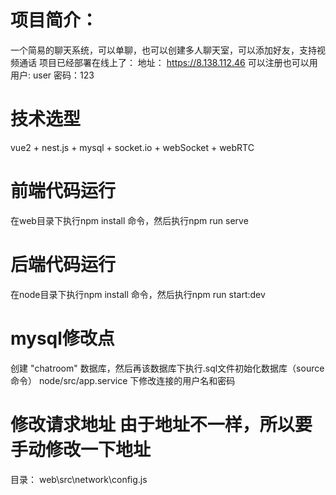 # 项目简介：
  一个简易的聊天系统，可以单聊，也可以创建多人聊天室，可以添加好友，支持视频通话
  项目已经部署在线上了： 地址： https://8.138.112.46
  可以注册也可以用 用户: user 密码：123
# 技术选型
  vue2 + nest.js + mysql + socket.io + webSocket + webRTC
# 前端代码运行
  在web目录下执行npm install 命令，然后执行npm run serve
# 后端代码运行
  在node目录下执行npm install 命令，然后执行npm run start:dev

# mysql修改点
  创建 "chatroom" 数据库，然后再该数据库下执行.sql文件初始化数据库（source命令）
  node/src/app.service 下修改连接的用户名和密码

# 修改请求地址 由于地址不一样，所以要手动修改一下地址
  目录：
  web\src\network\config.js 
